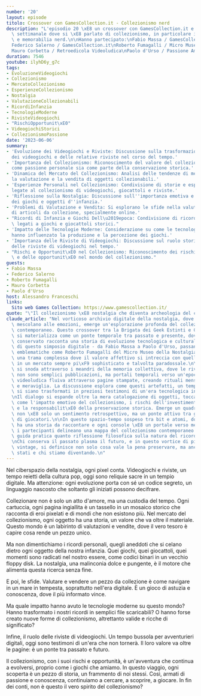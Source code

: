 ```yaml
---
number: '20'
layout: episode
titolo: Crossover con GamesCollection.it - Collezionismo nerd
description: "L'episodio 20 \xE8 un crossover con GamesCollection.it e il loro streaming\
  \ settimanale dove si \xE8 parlato di collezionismo, in particolare in ambito videogiochi\
  \ e memorabilia nerd.\n\nHanno partecipato:\nFabio Massa / GamesCollection.it \n\
  Federico Salerno / GamesCollection.it\nRoberto Fumagalli / Micro Museo della Nostalgia\n\
  Mauro Corbetta / Retroedicola Videoludica\nPaolo d'Urso / Passione Amiga"
duration: 7546
youtube: ilyhD6y_g7c
tags:
- EvoluzioneVideogiochi
- Collezionismo
- MercatoCollezionismo
- EsperienzeCollezionismo
- Nostalgia
- ValutazioneCollezionabili
- RicordiInfanzia
- TecnologieModerne
- RivisteVideogiochi
- "RischiOpportunit\xE0"
- VideogiochiStorici
- CollezionismoPassione
date: '2023-06-06'
summary:
- 'Evoluzione dei Videogiochi e Riviste: Discussione sulla trasformazione nel settore
  dei videogiochi e delle relative riviste nel corso del tempo.'
- 'Importanza del Collezionismo: Riconoscimento del valore del collezionismo, sia
  come passione personale sia come parte della conservazione storica.'
- 'Dinamica del Mercato del Collezionismo: Analisi delle tendenze di mercato, inclusa
  la valutazione e la vendita di oggetti collezionabili.'
- 'Esperienze Personali nel Collezionismo: Condivisione di storie e esperienze personali
  legate al collezionismo di videogiochi, giocattoli e riviste.'
- 'Riflessione sulla Nostalgia: Discussione sull''importanza emotiva e nostalgica
  dei giochi e oggetti d''infanzia.'
- 'Problemi di Valutazione e Vendita: Si esplorano le sfide nella valutazione e vendita
  di articoli da collezione, specialmente online.'
- "Ricordi di Infanzia e Giochi Dell\u2019epoca: Condivisione di ricordi specifici\
  \ legati a giochi e giocattoli storici."
- 'Impatto delle Tecnologie Moderne: Considerazione su come le tecnologie moderne
  hanno influenzato la produzione e la percezione dei giochi.'
- 'Importanza delle Riviste di Videogiochi: Discussione sul ruolo storico e culturale
  delle riviste di videogiochi nel tempo.'
- "Rischi e Opportunit\xE0 nel Collezionismo: Riconoscimento dei rischi finanziari\
  \ e delle opportunit\xE0 nel mondo del collezionismo."
guests:
- Fabio Massa
- Federico Salerno
- Roberto Fumagalli
- Mauro Corbetta
- Paolo d'Urso
host: Alessandro Franceschi
links:
  Sito web Games Collection: https://www.gamescollection.it/
quote: "\"Il collezionismo \xE8 nostalgia che diventa archeologia del cuore\"\n"
claude_article: "Nel vorticoso archivio digitale della nostalgia, dove i pixel si\
  \ mescolano alle emozioni, emerge un'esplorazione profonda del collezionismo videoludico\
  \ contemporaneo. Questo crossover tra la Brigata dei Geek Estinti e GamesCollection.it\
  \ si materializza come un ponte temporale tra passato e presente, dove ogni oggetto\
  \ conservato racconta una storia di evoluzione tecnologica e culturale.\n\nI protagonisti\
  \ di questo simposio digitale - da Fabio Massa a Paolo d'Urso, passando per figure\
  \ emblematiche come Roberto Fumagalli del Micro Museo della Nostalgia - tessono\
  \ una trama complessa dove il valore affettivo si intreccia con quello commerciale,\
  \ in un mercato sempre pi\xF9 sophisticato e talvolta paradossale.\n\nL'episodio\
  \ si snoda attraverso i meandri della memoria collettiva, dove le riviste di videogiochi\
  \ non sono semplici pubblicazioni, ma portali temporali verso un'epoca in cui l'informazione\
  \ videoludica fluiva attraverso pagine stampate, creando rituali mensili di scoperta\
  \ e meraviglia. La discussione esplora come questi artefatti, un tempo effimeri,\
  \ si siano trasformati in preziosi testimoni di un'era tecnologica in rapida evoluzione.\n\
  \nIl dialogo si espande oltre la mera catalogazione di oggetti, toccando temi profondi\
  \ come l'impatto emotivo del collezionismo, i rischi dell'investimento speculativo\
  \ e la responsabilit\xE0 della preservazione storica. Emerge un quadro dove la nostalgia\
  \ non \xE8 solo un sentimento retrospettivo, ma un ponte attivo tra generazioni\
  \ di giocatori.\n\nIn questo spazio-tempo sospeso tra bit e atomi, dove ogni cartuccia\
  \ ha una storia da raccontare e ogni console \xE8 un portale verso memorie condivise,\
  \ i partecipanti delineano una mappa del collezionismo contemporaneo che \xE8 tanto\
  \ guida pratica quanto riflessione filosofica sulla natura del ricordo digitalizzato.\n\
  \nChi conserva il passato plasma il futuro, e in questo vortice di pixels e plastiche\
  \ vintage, si definisce non solo cosa vale la pena preservare, ma anche chi siamo\
  \ stati e chi stiamo diventando.\n"
---
```

Nel ciberspazio della nostalgia, ogni pixel conta. Videogiochi e riviste, un tempo reietti della cultura pop, oggi sono reliquie sacre in un tempio digitale. Ma attenzione: ogni evoluzione porta con sé un codice segreto, un linguaggio nascosto che soltanto gli iniziati possono decifrare.

Collezionare non è solo un atto d'amore, ma una custodia del tempo. Ogni cartuccia, ogni pagina ingiallita è un tassello in un mosaico storico che racconta di eroi pixelati e di mondi che non esistono più. Nel mercato del collezionismo, ogni oggetto ha una storia, un valore che va oltre il materiale. Questo mondo è un labirinto di valutazioni e vendite, dove il vero tesoro è capire cosa rende un pezzo unico.

Ma non dimentichiamo i ricordi personali, quegli aneddoti che si celano dietro ogni oggetto della nostra infanzia. Quei giochi, quei giocattoli, quei momenti sono radicati nel nostro essere, come codici binari in un vecchio floppy disk. La nostalgia, una malinconia dolce e pungente, è il motore che alimenta questa ricerca senza fine.

E poi, le sfide. Valutare e vendere un pezzo da collezione è come navigare in un mare in tempesta, soprattutto nell'era digitale. È un gioco di astuzia e conoscenza, dove il più informato vince.

Ma quale impatto hanno avuto le tecnologie moderne su questo mondo? Hanno trasformato i nostri ricordi in semplici file scaricabili? O hanno forse creato nuove forme di collezionismo, altrettanto valide e ricche di significato?

Infine, il ruolo delle riviste di videogiochi. Un tempo bussola per avventurieri digitali, oggi sono testimoni di un'era che non tornerà. Il loro valore va oltre le pagine: è un ponte tra passato e futuro.

Il collezionismo, con i suoi rischi e opportunità, è un'avventura che continua a evolversi, proprio come i giochi che amiamo. In questo viaggio, ogni scoperta è un pezzo di storia, un frammento di noi stessi. Così, armati di passione e conoscenza, continuiamo a cercare, a scoprire, a giocare. In fin dei conti, non è questo il vero spirito del collezionismo?